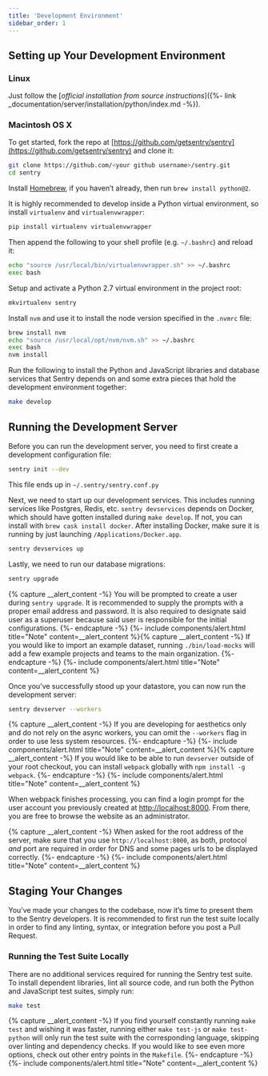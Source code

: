 ```yaml
---
title: 'Development Environment'
sidebar_order: 1
---
```


## Setting up Your Development Environment

### Linux

Just follow the [_official installation from source instructions_]({%- link _documentation/server/installation/python/index.md -%}).

### Macintosh OS X

To get started, fork the repo at [https://github.com/getsentry/sentry](https://github.com/getsentry/sentry) and clone it:

```bash
git clone https://github.com/<your github username>/sentry.git
cd sentry
```

Install [Homebrew](http://brew.sh), if you haven’t already, then run `brew install python@2`.

It is highly recommended to develop inside a Python virtual environment, so install `virtualenv` and `virtualenvwrapper`:

```bash
pip install virtualenv virtualenvwrapper
```

Then append the following to your shell profile (e.g. `~/.bashrc`) and reload it:

```bash
echo "source /usr/local/bin/virtualenvwrapper.sh" >> ~/.bashrc
exec bash
```

Setup and activate a Python 2.7 virtual environment in the project root:

```bash
mkvirtualenv sentry
```

Install `nvm` and use it to install the node version specified in the `.nvmrc` file:

```bash
brew install nvm
echo "source /usr/local/opt/nvm/nvm.sh" >> ~/.bashrc
exec bash
nvm install
```

Run the following to install the Python and JavaScript libraries and database services that Sentry depends on and some extra pieces that hold the development environment together:

```bash
make develop
```

## Running the Development Server

Before you can run the development server, you need to first create a development configuration file:

```bash
sentry init --dev
```

This file ends up in `~/.sentry/sentry.conf.py`

Next, we need to start up our development services. This includes running services like Postgres, Redis, etc. `sentry devservices` depends on Docker, which should have gotten installed during `make develop`. If not, you can install with `brew cask install docker`. After installing Docker, make sure it is running by just launching `/Applications/Docker.app`.

```bash
sentry devservices up
```

Lastly, we need to run our database migrations:

```bash
sentry upgrade
```

{% capture __alert_content -%}
You will be prompted to create a user during `sentry upgrade`. It is recommended to supply the prompts with a proper email address and password. It is also required to designate said user as a superuser because said user is responsible for the initial configurations.
{%- endcapture -%}
{%- include components/alert.html
  title="Note"
  content=__alert_content
%}{% capture __alert_content -%}
If you would like to import an example dataset, running `./bin/load-mocks` will add a few example projects and teams to the main organization.
{%- endcapture -%}
{%- include components/alert.html
  title="Note"
  content=__alert_content
%}

Once you’ve successfully stood up your datastore, you can now run the development server:

```bash
sentry devserver --workers
```

{% capture __alert_content -%}
If you are developing for aesthetics only and do not rely on the async workers, you can omit the `--workers` flag in order to use less system resources.
{%- endcapture -%}
{%- include components/alert.html
  title="Note"
  content=__alert_content
%}{% capture __alert_content -%}
If you would like to be able to run `devserver` outside of your root checkout, you can install `webpack` globally with `npm install -g webpack`.
{%- endcapture -%}
{%- include components/alert.html
  title="Note"
  content=__alert_content
%}

When webpack finishes processing, you can find a login prompt for the user account you previously created at [http://localhost:8000](http://localhost:8000). From there, you are free to browse the website as an administrator.

{% capture __alert_content -%}
When asked for the root address of the server, make sure that you use `http://localhost:8000`, as both, protocol _and_ port are required in order for DNS and some pages urls to be displayed correctly.
{%- endcapture -%}
{%- include components/alert.html
  title="Note"
  content=__alert_content
%}

## Staging Your Changes

You’ve made your changes to the codebase, now it’s time to present them to the Sentry developers. It is recommended to first run the test suite locally in order to find any linting, syntax, or integration before you post a Pull Request.

### Running the Test Suite Locally

There are no additional services required for running the Sentry test suite. To install dependent libraries, lint all source code, and run both the Python and JavaScript test suites, simply run:

```bash
make test
```

{% capture __alert_content -%}
If you find yourself constantly running `make test` and wishing it was faster, running either `make test-js` or `make test-python` will only run the test suite with the corresponding language, skipping over linting and dependency checks. If you would like to see even more options, check out other entry points in the `Makefile`.
{%- endcapture -%}
{%- include components/alert.html
  title="Note"
  content=__alert_content
%}
